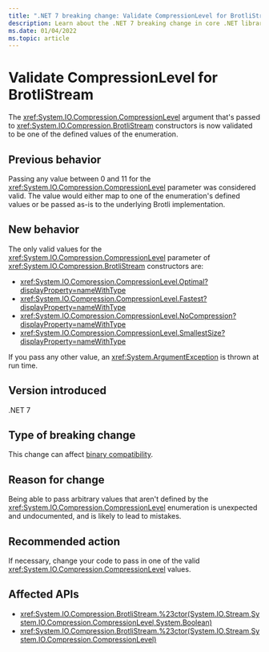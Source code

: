 ```yaml
---
title: ".NET 7 breaking change: Validate CompressionLevel for BrotliStream"
description: Learn about the .NET 7 breaking change in core .NET libraries where the CompressionLevel parameter to BrotliStream constructors is now validated.
ms.date: 01/04/2022
ms.topic: article
---
```

# Validate CompressionLevel for BrotliStream

The <xref:System.IO.Compression.CompressionLevel> argument that's passed to <xref:System.IO.Compression.BrotliStream> constructors is now validated to be one of the defined values of the enumeration.

## Previous behavior

Passing any value between 0 and 11 for the <xref:System.IO.Compression.CompressionLevel> parameter was considered valid. The value would either map to one of the enumeration's defined values or be passed as-is to the underlying Brotli implementation.

## New behavior

The only valid values for the <xref:System.IO.Compression.CompressionLevel> parameter of <xref:System.IO.Compression.BrotliStream> constructors are:

- <xref:System.IO.Compression.CompressionLevel.Optimal?displayProperty=nameWithType>
- <xref:System.IO.Compression.CompressionLevel.Fastest?displayProperty=nameWithType>
- <xref:System.IO.Compression.CompressionLevel.NoCompression?displayProperty=nameWithType>
- <xref:System.IO.Compression.CompressionLevel.SmallestSize?displayProperty=nameWithType>

If you pass any other value, an <xref:System.ArgumentException> is thrown at run time.

## Version introduced

.NET 7

## Type of breaking change

This change can affect [binary compatibility](../../categories.md#binary-compatibility).

## Reason for change

Being able to pass arbitrary values that aren't defined by the <xref:System.IO.Compression.CompressionLevel> enumeration is unexpected and undocumented, and is likely to lead to mistakes.

## Recommended action

If necessary, change your code to pass in one of the valid <xref:System.IO.Compression.CompressionLevel> values.

## Affected APIs

- <xref:System.IO.Compression.BrotliStream.%23ctor(System.IO.Stream,System.IO.Compression.CompressionLevel,System.Boolean)>
- <xref:System.IO.Compression.BrotliStream.%23ctor(System.IO.Stream,System.IO.Compression.CompressionLevel)>
